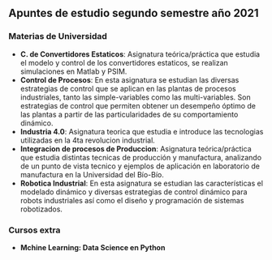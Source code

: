 ## Apuntes de estudio segundo semestre año 2021

### Materias de Universidad
+ **C. de Convertidores Estaticos**: Asignatura teórica/práctica que estudia el modelo y control de los convertidores estaticos, se realizan simulaciones en Matlab y PSIM.
+ **Control de Procesos**: En esta asignatura se estudian las diversas estrategias de control que se aplican en las plantas de procesos industriales, tanto las simple-variables como las multi-variables. Son estrategias de control que permiten obtener un desempeño óptimo de las plantas a partir de las particularidades de su comportamiento dinámico.
+ **Industria 4.0**: Asignatura teorica que estudia e introduce las tecnologias utilizadas en la 4ta revolucion industrial.
+ **Integracion de procesos de Produccion**: Asignatura teórica/práctica que estudia distintas tecnicas de producción y manufactura, analizando de un punto de vista tecnico y ejemplos de aplicación en laboratorio de manufactura en la Universidad del Bío-Bío.
+ **Robotica Industrial**: En esta asignatura se estudian las características el modelado dinámico y diversas estrategias de control dinámico para robots industriales así como el diseño y programación de sistemas robotizados.

### Cursos extra
+ **Mchine Learning: Data Science en Python**